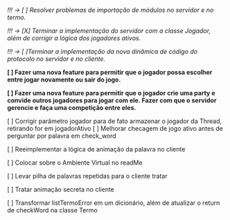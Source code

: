 
*!!! -> [ ] Resolver problemas de importação de módulos no servidor e no termo.*


*!!! -> [X] Terminar a implementação do servidor com a classe Jogador, além de corrigir a lógica dos jogadores ativos.*

*!!! -> [ ]Terminar a implementação da nova dinâmica de código do protocolo no servidor e no cliente.*

**[ ] Fazer uma nova feature para permitir que o jogador possa escolher entre jogar novamente ou sair do jogo.**

**[ ] Fazer uma nova feature para permitir que o jogador crie uma party e convide outros jogadores para jogar com ele. Fazer com que o servidor gerencie e faça uma competição entre eles.**


[ ] Corrigir parâmetro jogador para de fato armazenar o jogador da Thread, retirando for em jogadorAtivo
[ ] Melhorar checagem de jogo ativo antes de perguntar por palavra em check_word

[ ] Reeimplementar a lógica de animação da palavra no cliente

[ ] Colocar sobre o Ambiente Virtual no readMe

[ ] Levar pilha de palavras repetidas para o cliente tratar

[ ] Tratar animação secreta no cliente

[ ] Transformar listTermoError em um dicionário, além de atualizar o return de checkWord na classe Termo